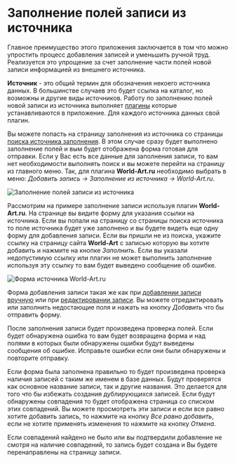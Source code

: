 # Заполнение полей записи из источника

Главное преимущество этого приложения заключается в том что можно упростить процесс добавления записей и уменьшить
ручной труд. Реализуется это упрощение за счет заполнение части полей новой записи информацией из внешнего источника.

**Источник** - это общий термин для обозначения некоего источника данных. В большинстве случаев это будет ссылка на
каталог, но возможны и другие виды источников. Работу по заполнению полей новой записи из источника выполняет
[плагины](/ru/user/general/plugins.md) которые устанавливаются в приложение. Для каждого источника данных свой плагин.

Вы можете попасть на страницу заполнения из источника со страницы [поиска источника
заполнения](/ru/user/item/add/search.md). В этом случае сразу будет выполнено заполнение полей и вым будет отображена
форма готовая для отправки. Если у Вас есть все данные для заполнения записи, то вам нет необходимости выполнять поиск
и вы можете перейти на страницу из главного меню. Так, для плагина **World-Art.ru** необходимо выбрать в меню:
*Добавить запись -> Заполнение из источника -> World-Art.ru*.

![Заполнение полей записи из источника](https://raw.github.com/anime-db/anime-db-docs/master/images/ru/item/menu_add_from_fill.jpg)

Рассмотрим на примере заполнение записи используя плагин **World-Art.ru**. На странице вы видите форму для указания
ссылки на источника. Если вы попали на страницу со страницы поиска источника то поле источника будет уже заполнено и
вы будете видеть еще одну форму для добавления записи. Если вы пришли не из поиска, укажите ссылку на страницу сайта
**World-Art** с записью которую вы хотите добавить и нажмите на кнопке *Заполнить*. Если вы указали недопустимую ссылку
или плагин не может выполнить заполнение используя эту ссылку то вам будет выведено сообщение об ошибке.

![Форма источника World-Art.ru](https://raw.github.com/anime-db/anime-db-docs/master/images/ru/item/fill_from_source.jpg)

Форма добавления записи такая же как при [добавлении записи вручную](/ru/user/item/add/manually.md) или при
[редактировании записи](/ru/user/item/change.md). Вы можете отредактировать или заполнить недостающие поля и нажать на
кнопку *Добавить* что бы отправить форму.

После заполнения записи будет произведена проверка полей. Если будет обнаружена ошибка то вам будет возвращена форма и
над полями в которых были обнаружены ошибки будут выведены сообщения об ошибке. Исправьте ошибки если они были
обнаружены и повторите отправку.

Если форма была заполнена правильно то будет произведена проверка наличия записей с таким же именем в базе данных.
Будут проверятся как основное название записи, так и другие названия. Это делается для того что бы избежать создания
дублирующихся записей. Если будут обнаружены совпадения то будет отображена страница со списком этих совпадений. Вы
можете просмотреть эти записи и если все равно хотите добавить запись, то нажмите на кнопку *Все равно добавить*, если
не хотите применять изменения то нажмите на кнопку *Отмена*.

Если совпадений найдено не было или вы подтвердили добавление не смотря на наличие совпадений, то запись будет создана
и Вы будете перенаправлены на страницу записи.
